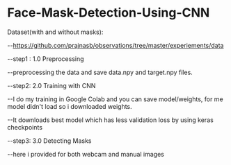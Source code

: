 # Face-Mask-Detection-Using-CNN

Dataset(with and without masks):

--https://github.com/prajnasb/observations/tree/master/experiements/data


--step1 : 1.0 Preprocessing

--preprocessing the data and save data.npy and target.npy files.

--step2: 2.0 Training with CNN

--I do my training in Google Colab and you can save model/weights, for me model didn't load so i downloaded weights.

--It downloads best model which has less validation loss by using keras checkpoints

--step3: 3.0 Detecting Masks

--here i provided for both webcam and manual images 

